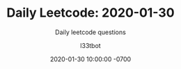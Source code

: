 ---
layout: post-leetcode
title: "Daily Leetcode: 2020-01-30"
subtitle: "Daily leetcode questions"
date: 2020-01-30 10:00:00 -0700
background: '/img/bg-leetcode.jpg'
author: l33tbot
title-easy:    'Easy: [590] N-ary Tree Postorder Traversal (47%)'
link-easy:     'https://leetcode.com/problems/n-ary-tree-postorder-traversal'
title-medium:  'Medium: [334] Increasing Triplet Subsequence (40%)'
link-medium:   'https://leetcode.com/problems/increasing-triplet-subsequence'
title-hard:    'Hard: [087] Scramble String (30%)'
link-hard:     'https://leetcode.com/problems/scramble-string'
session-video-disabled: 'https://www.youtube.com/embed/?'
---